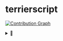 # terrierscript


[![Contribution Graph](https://commit-365.vercel.app/api/svg/terrierscript?url=https://user-images.githubusercontent.com/13282103/175454939-d8ef7fa1-8870-451e-8ce5-bfafa65b80db.jpeg&day=90)](https://commit-365.vercel.app/)

<details>
  <summary>🐶</summary>
<img src="https://raw.githubusercontent.com/terrierscript/terrierscript/master/dog.jpg?raw=true" maxHeight=300 alt="dog">
</details>

